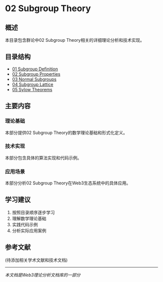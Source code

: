 # 02 Subgroup Theory

## 概述

本目录包含群论中02 Subgroup Theory相关的详细理论分析和技术实现。

## 目录结构

- [01 Subgroup Definition](01_Subgroup_Definition/README.md)
- [02 Subgroup Properties](02_Subgroup_Properties/README.md)
- [03 Normal Subgroups](03_Normal_Subgroups/README.md)
- [04 Subgroup Lattice](04_Subgroup_Lattice/README.md)
- [05 Sylow Theorems](05_Sylow_Theorems/README.md)

## 主要内容

### 理论基础

本部分提供02 Subgroup Theory的数学理论基础和形式化定义。

### 技术实现

本部分包含具体的算法实现和代码示例。

### 应用场景

本部分分析02 Subgroup Theory在Web3生态系统中的具体应用。

## 学习建议

1. 按照目录顺序逐步学习
2. 理解数学理论基础
3. 实践代码示例
4. 分析实际应用案例

## 参考文献

(待添加相关学术文献和技术文档)

---

*本文档是Web3理论分析文档库的一部分*
